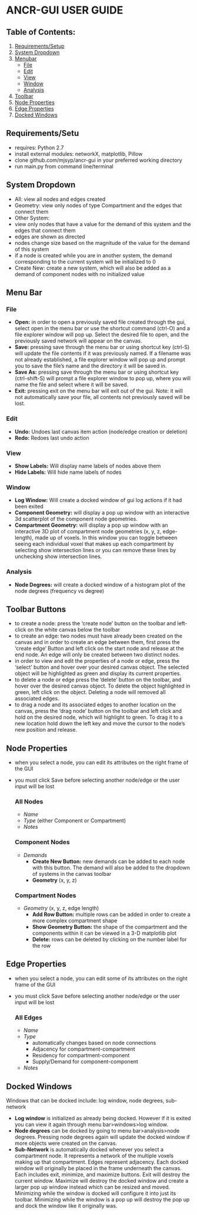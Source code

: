 # ANCR-GUI USER GUIDE

## Table of Contents:
1. [Requirements/Setup](https://github.com/mjsyp/ancr-gui#requirementssetup)
2. [System Dropdown](https://github.com/mjsyp/ancr-gui#system-dropdown)
3. [Menubar](https://github.com/mjsyp/ancr-gui#menu-bar)
	* [File](https://github.com/mjsyp/ancr-gui#file)
	* [Edit](https://github.com/mjsyp/ancr-gui#edit)
	* [View](https://github.com/mjsyp/ancr-gui#view)
	* [Window](https://github.com/mjsyp/ancr-gui#window)
	* [Analysis](https://github.com/mjsyp/ancr-gui#analysis)
4. [Toolbar](https://github.com/mjsyp/ancr-gui#toolbar-buttons)
5. [Node Properties](https://github.com/mjsyp/ancr-gui#node-properties)
6. [Edge Properties](https://github.com/mjsyp/ancr-gui#edge-properties)
7. [Docked Windows](https://github.com/mjsyp/ancr-gui#docked-windows)


## Requirements/Setu
* requires: Python 2.7
* install external modules: networkX, matplotlib, Pillow
* clone github.com/mjsyp/ancr-gui in your preferred working directory
* run main.py from command line/terminal


## System Dropdown
* All: view all nodes and edges created 
* Geometry: view only nodes of type Compartment and the edges that connect them
* Other System: 
* view only nodes that have a value for the demand of this system and the edges that connect them
* edges are shown as directed
* nodes change size based on the magnitude of the value for the demand of this system
* if a node is created while you are in another system, the demand corresponding to the current system will be initialized to 0
* Create New: create a new system, which will also be added as a demand of component nodes with no initialized value


## Menu Bar

### File
* __Open:__ in order to open a previously saved file created through the gui, select open in the menu bar or use the shortcut command (ctrl-O) and a file explorer window will pop up. Select the desired file to open, and the previously saved network will appear on the canvas. 
* __Save:__ pressing save through the menu bar or using shortcut key (ctrl-S) will update the file contents if it was previously named. If a filename was not already established, a file explorer window will pop up and prompt you to save the file’s name and the directory it will be saved in. 
* __Save As:__ pressing save through the menu bar or using shortcut key (ctrl-shift-S) will prompt a file explorer window to pop up, where you will name the file and select where it will be saved. 
* __Exit:__ pressing exit on the menu bar will exit out of the gui. Note: it will not automatically save your file, all contents not previously saved will be lost.  

### Edit
* __Undo:__ Undoes last canvas item action (node/edge creation or deletion)
* __Redo:__ Redoes last undo action
	
### View
* __Show Labels:__ Will display name labels of nodes above them 
* __Hide Labels:__ Will hide name labels of nodes
	
### Window
* __Log Window:__ Will create a docked window of gui log actions if it had been exited
* __Component Geometry:__ will display a pop up window with an interactive 3d scatterplot of the component node geometries. 
* __Compartment Geometry:__ will display a pop up window with an interactive 3D plot of compartment node geometries (x, y, z, edge-length), made up of voxels. In this window you can toggle between seeing each individual voxel that makes up each compartment by selecting show intersection lines or you can remove these lines by unchecking show intersection lines. 

### Analysis
* __Node Degrees:__ will create a docked window of a histogram plot of the node degrees (frequency vs degree)


## Toolbar Buttons
* to create a node: press the ‘create node’ button on the toolbar and left-click on the white canvas below the toolbar
* to create an edge: two nodes must have already been created on the canvas and in order to create an edge between them, first press the ‘create edge’ Button and left click on the start node and release at the end node. An edge will only be created between two distinct nodes.
* in order to view and edit the properties of a node or edge, press the ‘select’ button and hover over your desired canvas object. The selected object will be highlighted as green and display its current properties.
* to delete a node or edge press the ‘delete’ button on the toolbar, and hover over the desired canvas object. To delete the object highlighted in green, left click on the object. Deleting a node will removed all associated edges. 
* to drag a node and its associated edges to another location on the canvas, press the ‘drag node’ button on the toolbar and left click and hold on the desired node, which will highlight to green. To drag it to a new location hold down the left key and move the cursor to the node’s new position and release.


## Node Properties
* when you select a node, you can edit its attributes on the right frame of the GUI
* you must click Save before selecting another node/edge or the user input will be lost

	### All Nodes
	* _Name_
	* _Type_ (either Component or Compartment)
	* _Notes_

	### Component Nodes
	* _Demands_
		* __Create New Button:__ new demands can be added to each node with this button. The demand will also be added to the dropdown of systems in the canvas toolbar
		* __Geometry__ (x, y, z)

	### Compartment Nodes
	* _Geometry_ (x, y, z, edge length)
		* __Add Row Button:__ multiple rows can be added in order to create a more complex compartment shape
		* __Show Geometry Button:__ the shape of the compartment and the components within it can be viewed in a 3-D matplotlib plot
		* __Delete:__ rows can be deleted by clicking on the number label for the row


## Edge Properties
* when you select a node, you can edit some of its attributes on the right frame of the GUI
* you must click Save before selecting another node/edge or the user input will be lost

	### All Edges
	* _Name_
	* _Type_
		* automatically changes based on node connections
		* Adjacency for compartment-compartment
		* Residency for compartment-component
		* Supply/Demand for component-component
	* _Notes_


## Docked Windows
Windows that can be docked include: log window, node degrees, sub-network
* __Log window__ is initialized as already being docked. However if it is exited you can view it again through menu bar>windows>log window. 
* __Node degrees__ can be docked by going to menu bar>analysis>node degrees. Pressing node degrees again will update the docked window if more objects were created on the canvas. 
* __Sub-Network__ is automatically docked whenever you select a compartment node. It represents a network of the multiple voxels making up that compartment. Edges represent adjacency. 
Each docked window will originally be placed in the frame underneath the canvas. Each includes exit, minimize, and maximize buttons. Exit will destroy the current window. Maximize will destroy the docked window and create a larger pop up window instead which can be resized and moved. Minimizing while the window is docked will configure it into just its toolbar. Minimizing while the window is a pop up will destroy the pop up and dock the window like it originally was. 

